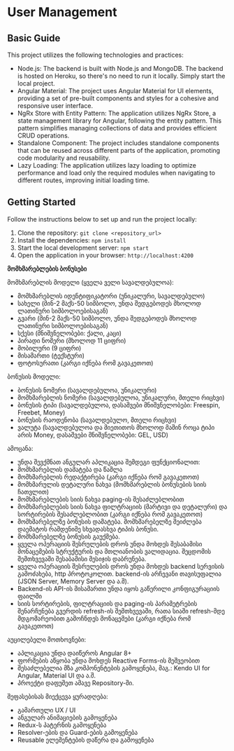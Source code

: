 # User Management

## Basic Guide

This project utilizes the following technologies and practices:

- Node.js: The backend is built with Node.js and MongoDB. The backend is hosted on Heroku, so there's no need to run it locally. Simply start the local project.
- Angular Material: The project uses Angular Material for UI elements, providing a set of pre-built components and styles for a cohesive and responsive user interface.
- NgRx Store with Entity Pattern: The application utilizes NgRx Store, a state management library for Angular, following the entity pattern. This pattern simplifies managing collections of data and provides efficient CRUD operations.
- Standalone Component: The project includes standalone components that can be reused across different parts of the application, promoting code modularity and reusability.
- Lazy Loading: The application utilizes lazy loading to optimize performance and load only the required modules when navigating to different routes, improving initial loading time.

## Getting Started

Follow the instructions below to set up and run the project locally:

1. Clone the repository: `git clone <repository_url>`
2. Install the dependencies: `npm install`
3. Start the local development server: `npm start`
4. Open the application in your browser: `http://localhost:4200`






**მომხმარებლების ბონუსები**

მომხმარებლის მოდელი (ყველა ველი სავალდებულოა):

- მომხმარებლის იდენტიფიკატორი (უნიკალური, სავალდებულო)
- სახელი (მინ-2 მაქს-50 სიმბოლო, უნდა შედგებოდეს მხოლოდ ლათინური სიმბოლოებისაგან)
- გვარი (მინ-2 მაქს-50 სიმბოლო, უნდა შედგებოდეს მხოლოდ ლათინური სიმბოლოებისაგან)
- სქესი (მნიშვნელობები: ქალი, კაცი)
- პირადი ნომერი (მხოლოდ 11 ციფრი)
- მობილური (9 ციფრი)
- მისამართი (ტექსტური)
- ფოტოსურათი (კარგი იქნება რომ გავაკეთოთ)

ბონუსის მოდელი:

- ბონუსის ნომერი (სავალდებულოა, უნიკალური)
- მომხმარებლის ნომერი (სავალდებულოა, უნიკალური, მთელი რიცხვი)
- ბონუსის ტიპი (სავალდებულოა, დასაშვები მნიშვნელობები: Freespin, Freebet, Money)
- ბონუსის რაოდენობა (სავალდებულო, მთელი რიცხვი)
- ვალუტა (სავალდებულოა და მიეთითოს მხოლოდ მაშინ როცა ტიპი არის Money, დასაშვები მნიშვნელობები: GEL, USD)

ამოცანა:

- უნდა შევქმნათ ანგულარ აპლიკაცია შემდეგი ფუნქციონალით:
- მომხმარებლის დამატება და წაშლა
- მომხმარებლის რედაქტირება (კარგი იქნება რომ გავაკეთოთ)
- მომხმარულის დეტალური ნახვა (მომხმარებლის ბონუსების სიის ჩათვლით)
- მომხმარებლების სიის ნახვა paging-ის შესაძლებლობით
- მომხმარებლების სიის ნახვა ფილტრაციის (მარტივი და დეტალური) და სორტირების შესაძლებლობით (კარგი იქნება რომ გავაკეთოთ)
- მომხმარებელზე ბონუსის დამატება. მომხმარებელზე შეიძლება დაემატოს რამდენიმე სხვადასხვა ტიპის ბონუსი.
- მომხმარებელზე ბონუსის გაუქმება.
- ყველა ოპერაციის შესრულების დროს უნდა მოხდეს შესაბამისი მონაცემების სტრუქტურის და მთლიანობის ვალიდაცია. შეცდომის შემთხვევაში შესაბამისი მესიჯის დაბრუნება.
- ყველა ოპერაციის შესრულების დროს უნდა მოხდეს backend სერვისის გამოძახება, http პროტოკოლით. backend-ის არჩევანი თავისუფალია (JSON Server, Memory Server და ა.შ).
- Backend-ის API-ის მისამართი უნდა იყოს გაწერილი კონფიგურაციის ფაილში
- სიის სორტირების, ფილტრაციის და paging-ის პარამეტრების შენარჩუნება გვერდის refresh-ის შემთხვევაში, რათა სიაში refresh-მდე მდგომარეობით გამოჩნდეს მონაცემები (კარგი იქნება რომ გავაკეთოთ)

აუცილებელი მოთხოვნები:

- აპლიკაცია უნდა დაიწეროს Angular 8+
- ფორმების აწყობა უნდა მოხდეს Reactive Forms-ის მეშვეობით
- შესაძლებელია მზა კომპონენტების გამოყენება, მაგ.: Kendo UI for Angular, Material UI და ა.შ.
- პროექტი დაფუშეთ ამავე Repository-ში.

შეფასებისას მიექცევა ყურადღება:

- გამართული UX / UI
- ანგულარ ანიმაციების გამოყენება
- Redux-ს პატერნის გამოყენება
- Resolver-ების და Guard-ების გამოყენება
- Reusable ელემენტების დაწერა და გამოყენება

